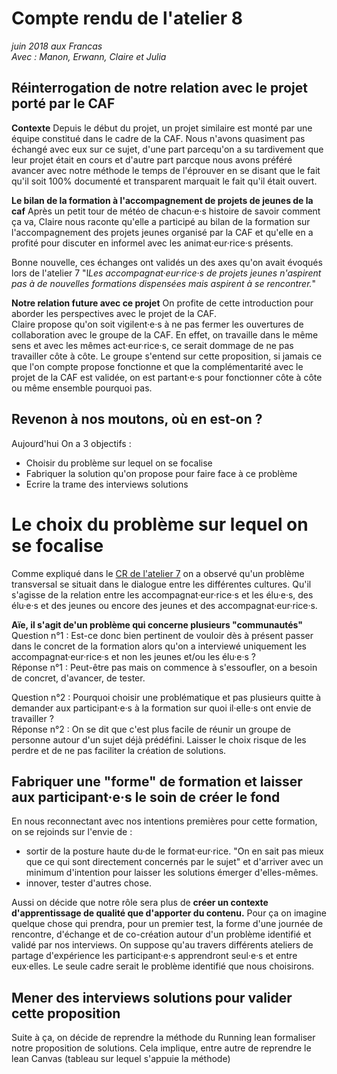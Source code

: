 # Compte rendu de l'atelier 8
*juin 2018 aux Francas  
Avec : Manon, Erwann, Claire et Julia*

## Réinterrogation de notre relation avec le projet porté par le CAF
**Contexte**
Depuis le début du projet, un projet similaire est monté par une équipe constitué dans le cadre de la CAF. Nous n'avons quasiment pas échangé avec eux sur ce sujet, d'une part parcequ'on a su tardivement que leur projet était en cours et d'autre part parcque nous avons préféré avancer avec notre méthode le temps de l'éprouver en se disant que le fait qu'il soit 100% documenté et transparent marquait le fait qu'il était ouvert. 

**Le bilan de la formation à l'accompagnement de projets de jeunes de la caf**
Après un petit tour de météo de chacun·e·s histoire de savoir comment ça va, Claire nous raconte qu'elle a participé au bilan de la formation sur l'accompagnement des projets jeunes organisé par la CAF et qu'elle en a profité pour discuter en informel avec les animat·eur·rice·s présents.  

Bonne nouvelle, ces échanges ont validés un des axes qu'on avait évoqués lors de l'atelier 7 "l*Les accompagnat·eur·rice·s de projets jeunes n'aspirent pas à de nouvelles formations dispensées mais aspirent à se rencontrer.*"

**Notre relation future avec ce projet**
On profite de cette introduction pour aborder les perspectives avec le projet de la CAF.   
Claire propose qu'on soit vigilent·e·s à ne pas fermer les ouvertures de collaboration avec le groupe de la CAF. En effet, on travaille dans le même sens et avec les mêmes act·eur·rice·s, ce serait dommage de ne pas travailler côte à côte. Le groupe s'entend sur cette proposition, si jamais ce que l'on compte propose fonctionne et que la complémentarité avec le projet de la CAF est validée, on est partant·e·s pour fonctionner côte à côte ou même ensemble pourquoi pas.

## Revenon à nos moutons, où en est-on ?
Aujourd'hui On a 3 objectifs : 
- Choisir du problème sur lequel on se focalise
- Fabriquer la solution qu'on propose pour faire face à ce problème
- Ecrire la trame des interviews solutions

# Le choix du problème sur lequel on se focalise
Comme expliqué dans le [CR de l'atelier 7](https://github.com/formationdeformateurs/documentation/blob/master/compte-rendus-ateliers/atelier-7.md) on a observé qu'un problème transversal se situait dans le dialogue entre les différentes cultures. Qu'il s'agisse de la relation entre les accompagnat·eur·rice·s et les élu·e·s, des élu·e·s et des jeunes ou encore des jeunes et des accompagnat·eur·rice·s.

**Aïe, il s'agit de'un problème qui concerne plusieurs "communautés"**
Question n°1 : Est-ce donc bien pertinent de vouloir dès à présent passer dans le concret de la formation alors qu'on a interviewé uniquement les accompagnat·eur·rice·s et non les jeunes et/ou les élu·e·s ?  
Réponse n°1 : Peut-être pas mais on commence à s'essoufler, on a besoin de concret, d'avancer, de tester.  

Question n°2 : Pourquoi choisir une problématique et pas plusieurs quitte à demander aux participant·e·s à la formation sur quoi il·elle·s ont envie de travailler ?  
Réponse n°2 : On se dit que c'est plus facile de réunir un groupe de personne autour d'un sujet déjà prédéfini. Laisser le choix risque de les perdre et de ne pas faciliter la création de solutions.  


## Fabriquer une "forme" de formation et laisser aux participant·e·s le soin de créer le fond
En nous reconnectant avec nos intentions premières pour cette formation, on se rejoinds sur l'envie de : 
- sortir de la posture haute du·de le format·eur·rice. "On en sait pas mieux que ce qui sont directement concernés par le sujet" et d'arriver avec un minimum d'intention pour laisser les solutions émerger d'elles-mêmes.
- innover, tester d'autres chose.

Aussi on décide que notre rôle sera plus de **créer un contexte d'apprentissage de qualité que d'apporter du contenu.** Pour ça on imagine quelque chose qui prendra, pour un premier test, la forme d'une journée de rencontre, d'échange et de co-création autour d'un problème identifié et validé par nos interviews. On suppose qu'au travers différents ateliers de partage d'expérience les participant·e·s apprendront seul·e·s et entre eux·elles. Le seule cadre serait le problème identifié que nous choisirons.

## Mener des interviews solutions pour valider cette proposition
Suite à ça, on décide de reprendre la méthode du Running lean formaliser notre proposition de solutions. Cela implique, entre autre de reprendre le lean Canvas (tableau sur lequel s'appuie la méthode)






